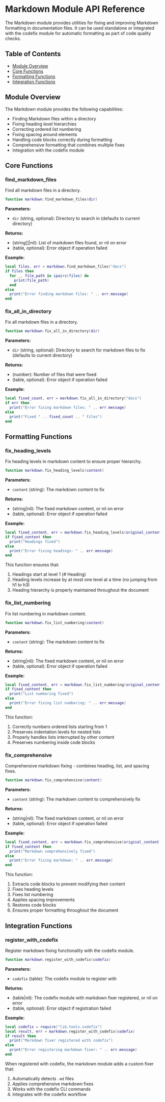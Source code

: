 # Markdown Module API Reference


The Markdown module provides utilities for fixing and improving Markdown formatting in documentation files. It can be used standalone or integrated with the codefix module for automatic formatting as part of code quality checks.

## Table of Contents



- [Module Overview](#module-overview)
- [Core Functions](#core-functions)
- [Formatting Functions](#formatting-functions)
- [Integration Functions](#integration-functions)


## Module Overview


The Markdown module provides the following capabilities:


- Finding Markdown files within a directory
- Fixing heading level hierarchies
- Correcting ordered list numbering
- Fixing spacing around elements
- Handling code blocks correctly during formatting
- Comprehensive formatting that combines multiple fixes
- Integration with the codefix module


## Core Functions


### find_markdown_files


Find all markdown files in a directory.


```lua
function markdown.find_markdown_files(dir)
```


**Parameters:**


- `dir` (string, optional): Directory to search in (defaults to current directory)

**Returns:**


- (string[]|nil): List of markdown files found, or nil on error
- (table, optional): Error object if operation failed

**Example:**


```lua
local files, err = markdown.find_markdown_files("docs")
if files then
  for _, file_path in ipairs(files) do
    print(file_path)
  end
else
  print("Error finding markdown files: " .. err.message)
end
```

### fix_all_in_directory


Fix all markdown files in a directory.


```lua
function markdown.fix_all_in_directory(dir)
```


**Parameters:**


- `dir` (string, optional): Directory to search for markdown files to fix (defaults to current directory)

**Returns:**


- (number): Number of files that were fixed
- (table, optional): Error object if operation failed

**Example:**


```lua
local fixed_count, err = markdown.fix_all_in_directory("docs")
if err then
  print("Error fixing markdown files: " .. err.message)
else
  print("Fixed " .. fixed_count .. " files")
end
```



## Formatting Functions


### fix_heading_levels


Fix heading levels in markdown content to ensure proper hierarchy.


```lua
function markdown.fix_heading_levels(content)
```


**Parameters:**


- `content` (string): The markdown content to fix

**Returns:**


- (string|nil): The fixed markdown content, or nil on error
- (table, optional): Error object if operation failed

**Example:**


```lua
local fixed_content, err = markdown.fix_heading_levels(original_content)
if fixed_content then
  print("Headings fixed")
else
  print("Error fixing headings: " .. err.message)
end
```


This function ensures that:


1. Headings start at level 1 (# Heading)
2. Heading levels increase by at most one level at a time (no jumping from h1 to h3)
3. Heading hierarchy is properly maintained throughout the document


### fix_list_numbering


Fix list numbering in markdown content.


```lua
function markdown.fix_list_numbering(content)
```


**Parameters:**


- `content` (string): The markdown content to fix

**Returns:**


- (string|nil): The fixed markdown content, or nil on error
- (table, optional): Error object if operation failed

**Example:**


```lua
local fixed_content, err = markdown.fix_list_numbering(original_content)
if fixed_content then
  print("List numbering fixed")
else
  print("Error fixing list numbering: " .. err.message)
end
```


This function:


1. Correctly numbers ordered lists starting from 1
2. Preserves indentation levels for nested lists
3. Properly handles lists interrupted by other content
4. Preserves numbering inside code blocks
### fix_comprehensive


Comprehensive markdown fixing - combines heading, list, and spacing fixes.


```lua
function markdown.fix_comprehensive(content)
```


**Parameters:**


- `content` (string): The markdown content to comprehensively fix

**Returns:**


- (string|nil): The fixed markdown content, or nil on error
- (table, optional): Error object if operation failed

**Example:**


```lua
local fixed_content, err = markdown.fix_comprehensive(original_content)
if fixed_content then
  print("Markdown comprehensively fixed")
else
  print("Error fixing markdown: " .. err.message)
end
```


This function:


1. Extracts code blocks to prevent modifying their content
2. Fixes heading levels
3. Fixes list numbering
4. Applies spacing improvements
5. Restores code blocks
6. Ensures proper formatting throughout the document


## Integration Functions


### register_with_codefix


Register markdown fixing functionality with the codefix module.


```lua
function markdown.register_with_codefix(codefix)
```


**Parameters:**


- `codefix` (table): The codefix module to register with

**Returns:**


- (table|nil): The codefix module with markdown fixer registered, or nil on error
- (table, optional): Error object if registration failed

**Example:**


```lua
local codefix = require("lib.tools.codefix")
local result, err = markdown.register_with_codefix(codefix)
if result then
  print("Markdown fixer registered with codefix")
else
  print("Error registering markdown fixer: " .. err.message)
end
```


When registered with codefix, the markdown module adds a custom fixer that:


1. Automatically detects `.md` files
2. Applies comprehensive markdown fixes
3. Works with the codefix CLI commands
4. Integrates with the codefix workflow

